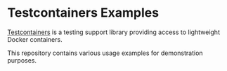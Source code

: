 # Testcontainers Examples

[Testcontainers](https://www.testcontainers.org/) is a testing support library providing access to lightweight Docker containers.

This repository contains various usage examples for demonstration purposes.

